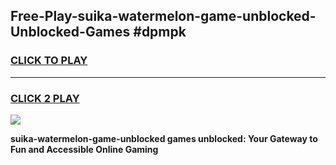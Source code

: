 
## Free-Play-suika-watermelon-game-unblocked-Unblocked-Games #dpmpk
<h3>
<a href="https://news.freeplayer.one?title=suika-watermelon-game-unblocked&ref=8M">CLICK TO PLAY</a></h3>
<hr>

<h3>
<a href="https://news.freeplayer.one?title=suika-watermelon-game-unblocked&ref=8M">CLICK 2 PLAY</a>
  
</h3>

<a href="https://news.freeplayer.one?title=suika-watermelon-game-unblocked&ref=8M"><img src="https://clearcache.store/games.png"></a>


**suika-watermelon-game-unblocked games unblocked: Your Gateway to Fun and Accessible Online Gaming**
